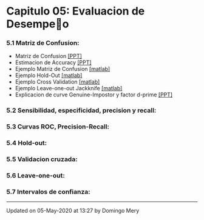
# Capitulo 05: Evaluacion de Desempeo
### 5.1 Matriz de Confusion:
* Matriz de Confusion [[PPT]](https://github.com/domingomery/patrones/blob/master/clases/Cap05_Evaluacion/presentations/PAT05_ConfusionMatrix.pptx)
* Estimacion de Accuracy [[PPT]](https://github.com/domingomery/patrones/blob/master/clases/Cap05_Evaluacion/presentations/PAT05_AccuracyEstimation.pptx)
* Ejemplo Matriz de Confusion [[matlab]](https://github.com/domingomery/patrones/blob/master/clases/Cap05_Evaluacion/matlab/PAT05_ConfusionMatrix.m)
* Ejemplo Hold-Out [[matlab]](https://github.com/domingomery/patrones/blob/master/clases/Cap05_Evaluacion/matlab/PAT05_Evaluation_HoldOut.m)
* Ejemplo Cross Validation [[matlab]](https://github.com/domingomery/patrones/blob/master/clases/Cap05_Evaluacion/matlab/PAT05_Evaluation_CrossValidation.m)
* Ejemplo Leave-one-out Jackknife [[matlab]](https://github.com/domingomery/patrones/blob/master/clases/Cap05_Evaluacion/matlab/PAT05_Evaluation_JackKnife.m)
* Explicacion de curve Genuine-Impostor y factor d-prime [[PPT]](https://github.com/domingomery/patrones/blob/master/clases/Cap05_Evaluacion/presentations/PAT05_Genuine_Impostor.pptx)
### 5.2 Sensibilidad, especificidad, precision y recall:
### 5.3 Curvas ROC, Precision-Recall:
### 5.4 Hold-out:
### 5.5 Validacion cruzada:
### 5.6 Leave-one-out:
### 5.7 Intervalos de confianza:
---


Updated on 05-May-2020 at 13:27 by Domingo Mery
